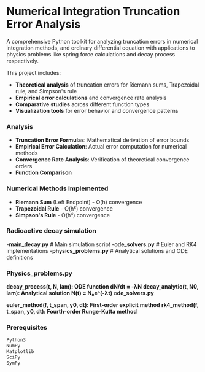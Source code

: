 # Numerical Integration Truncation Error Analysis

A comprehensive Python toolkit for analyzing truncation errors in numerical integration methods, and ordinary differential equation with applications to physics problems like spring force calculations and decay process respectively.

This project includes:
- **Theoretical analysis** of truncation errors for Riemann sums, Trapezoidal rule, and Simpson's rule
- **Empirical error calculations** and convergence rate analysis
- **Comparative studies** across different function types
- **Visualization tools** for error behavior and convergence patterns

### Analysis
- **Truncation Error Formulas**: Mathematical derivation of error bounds
- **Empirical Error Calculation**: Actual error computation for numerical methods
- **Convergence Rate Analysis**: Verification of theoretical convergence orders
- **Function Comparison**

### Numerical Methods Implemented
- **Riemann Sum** (Left Endpoint) - O(h) convergence
- **Trapezoidal Rule** - O(h²) convergence  
- **Simpson's Rule** - O(h⁴) convergence

### Radioactive decay simulation
-**main_decay.py**     # Main simulation script
-**ode_solvers.py**     # Euler and RK4 implementations
-**physics_problems.py**  # Analytical solutions and ODE definitions

### Physics_problems.py
**decay_process(t, N, lam): ODE function dN/dt = -λN**
**decay_analytic(t, N0, lam): Analytical solution N(t) = N₀e^(-λt)**
o**de_solvers.py**

**euler_method(f, t_span, y0, dt): First-order explicit method**
**rk4_method(f, t_span, y0, dt): Fourth-order Runge-Kutta method**

### Prerequisites
```bash
Python3
NumPy
Matplotlib
SciPy
SymPy
